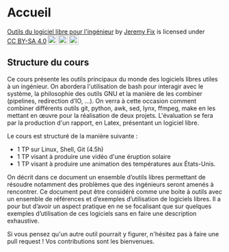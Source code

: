 # Accueil


 <p xmlns:cc="http://creativecommons.org/ns#" xmlns:dct="http://purl.org/dc/terms/"><a property="dct:title" rel="cc:attributionURL" href="https://jeremyfix.github.io/OutilsLibres/">Outils du logiciel libre pour l'ingénieur</a> by <a rel="cc:attributionURL dct:creator" property="cc:attributionName" href="https://jeremyfix.github.io">Jeremy Fix</a> is licensed under <a href="https://creativecommons.org/licenses/by-sa/4.0/?ref=chooser-v1" target="_blank" rel="license noopener noreferrer" style="display:inline-block;">CC BY-SA 4.0<img style="height:22px!important;margin-left:3px;vertical-align:text-bottom;" src="https://mirrors.creativecommons.org/presskit/icons/cc.svg?ref=chooser-v1" alt=""><img style="height:22px!important;margin-left:3px;vertical-align:text-bottom;" src="https://mirrors.creativecommons.org/presskit/icons/by.svg?ref=chooser-v1" alt=""><img style="height:22px!important;margin-left:3px;vertical-align:text-bottom;" src="https://mirrors.creativecommons.org/presskit/icons/sa.svg?ref=chooser-v1" alt=""></a></p> 



## Structure du cours

Ce cours présente les outils principaux du monde des logiciels libres utiles à un ingénieur. On abordera l'utilisation de bash pour interagir avec le système, la philosophie des outils GNU et la manière de les combiner (pipelines, redirection d’IO, ...). On verra à cette occasion comment combiner différents outils git, python, awk, sed, lynx, ffmpeg, make en les mettant en œuvre pour la réalisation de deux projets. L'évaluation se fera par la production d'un rapport, en Latex, présentant un logiciel libre.

Le cours est structuré de la manière suivante :

- 1 TP sur Linux, Shell, Git (4.5h)
- 1 TP visant à produire une vidéo d'une éruption solaire
- 1 TP visant à produire une animation des températures aux États-Unis.


On décrit dans ce document un ensemble d’outils libres permettant de résoudre notamment des problèmes que des ingénieurs seront amenés à rencontrer. Ce document peut être considéré comme une boite à outils avec un ensemble de références et d’exemples d’utilisation de logiciels libres. Il a pour but d’avoir un aspect pratique en ne se focalisant que sur quelques exemples d’utilisation de ces logiciels sans en faire une description exhaustive.

Si vous pensez qu'un autre outil pourrait y figurer, n'hésitez pas à faire une pull request ! Vos contributions sont les bienvenues.
